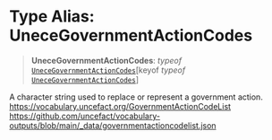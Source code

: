 # Type Alias: UneceGovernmentActionCodes

> **UneceGovernmentActionCodes**: *typeof* [`UneceGovernmentActionCodes`](../variables/UneceGovernmentActionCodes.md)\[keyof *typeof* [`UneceGovernmentActionCodes`](../variables/UneceGovernmentActionCodes.md)\]

A character string used to replace or represent a government action.
https://vocabulary.uncefact.org/GovernmentActionCodeList
https://github.com/uncefact/vocabulary-outputs/blob/main/_data/governmentactioncodelist.json
